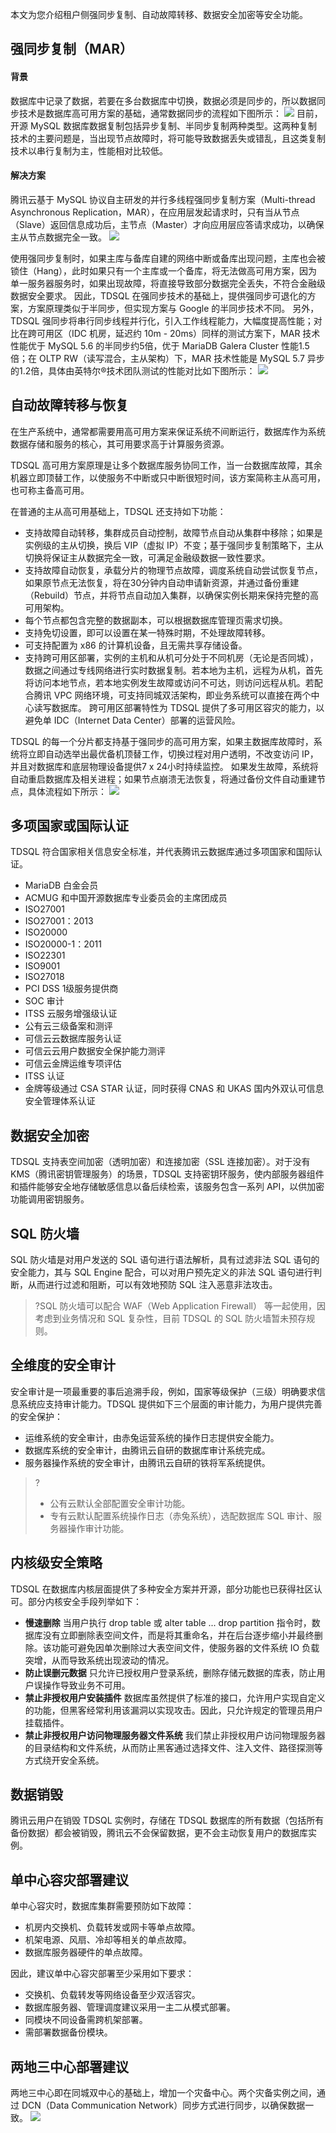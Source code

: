 本文为您介绍租户侧强同步复制、自动故障转移、数据安全加密等安全功能。

## 强同步复制（MAR）
#### 背景
数据库中记录了数据，若要在多台数据库中切换，数据必须是同步的，所以数据同步技术是数据库高可用方案的基础，通常数据同步的流程如下图所示：
![](https://main.qcloudimg.com/raw/e4c7add8700c0846e97fd9f7a87812b7.png)
目前，开源 MySQL 数据库数据复制包括异步复制、半同步复制两种类型。这两种复制技术的主要问题是，当出现节点故障时，将可能导致数据丢失或错乱，且这类复制技术以串行复制为主，性能相对比较低。

#### 解决方案
腾讯云基于 MySQL 协议自主研发的并行多线程强同步复制方案（Multi-thread Asynchronous Replication，MAR），在应用层发起请求时，只有当从节点（Slave）返回信息成功后，主节点（Master）才向应用层应答请求成功，以确保主从节点数据完全一致。
![](https://main.qcloudimg.com/raw/78c845d0d1ee7e557d9ec35cef773b64.png)

使用强同步复制时，如果主库与备库自建的网络中断或备库出现问题，主库也会被锁住（Hang），此时如果只有一个主库或一个备库，将无法做高可用方案，因为单一服务器服务时，如果出现故障，将直接导致部分数据完全丢失，不符合金融级数据安全要求。
因此，TDSQL 在强同步技术的基础上，提供强同步可退化的方案，方案原理类似于半同步，但实现方案与 Google 的半同步技术不同。
另外，TDSQL 强同步将串行同步线程并行化，引入工作线程能力，大幅度提高性能；对比在跨可用区（IDC 机房，延迟约 10m - 20ms）同样的测试方案下，MAR 技术性能优于 MySQL 5.6 的半同步约5倍，优于 MariaDB Galera Cluster 性能1.5倍；在 OLTP RW（读写混合，主从架构）下，MAR 技术性能是 MySQL 5.7 异步的1.2倍，具体由英特尔®技术团队测试的性能对比如下图所示：
![](https://main.qcloudimg.com/raw/741ecb3bfddc6aae9a6a49a2b31da848.png)

## 自动故障转移与恢复
在生产系统中，通常都需要用高可用方案来保证系统不间断运行，数据库作为系统数据存储和服务的核心，其可用要求高于计算服务资源。

TDSQL 高可用方案原理是让多个数据库服务协同工作，当一台数据库故障，其余机器立即顶替工作，以使服务不中断或只中断很短时间，该方案简称主从高可用，也可称主备高可用。

在普通的主从高可用基础上，TDSQL 还支持如下功能：
- 支持故障自动转移，集群成员自动控制，故障节点自动从集群中移除；如果是实例级的主从切换，换后 VIP（虚拟 IP）不变；基于强同步复制策略下，主从切换将保证主从数据完全一致，可满足金融级数据一致性要求。
- 支持故障自动恢复，承载分片的物理节点故障，调度系统自动尝试恢复节点，如果原节点无法恢复，将在30分钟内自动申请新资源，并通过备份重建（Rebuild）节点，并将节点自动加入集群，以确保实例长期来保持完整的高可用架构。
- 每个节点都包含完整的数据副本，可以根据数据库管理页需求切换。
- 支持免切设置，即可以设置在某一特殊时期，不处理故障转移。
- 可支持配置为 x86 的计算机设备，且无需共享存储设备。
- 支持跨可用区部署，实例的主机和从机可分处于不同机房（无论是否同城），数据之间通过专线网络进行实时数据复制。若本地为主机，远程为从机，首先将访问本地节点，若本地实例发生故障或访问不可达，则访问远程从机。若配合腾讯 VPC 网络环境，可支持同城双活架构，即业务系统可以直接在两个中心读写数据库。
跨可用区部署特性为 TDSQL 提供了多可用区容灾的能力，以避免单 IDC（Internet Data Center）部署的运营风险。

TDSQL 的每一个分片都支持基于强同步的高可用方案，如果主数据库故障时，系统将立即自动选举出最优备机顶替工作，切换过程对用户透明，不改变访问 IP，并且对数据库和底层物理设备提供7 x 24小时持续监控。
如果发生故障，系统将自动重启数据库及相关进程；如果节点崩溃无法恢复，将通过备份文件自动重建节点，具体流程如下所示：
![](https://main.qcloudimg.com/raw/abae1b57dc6ac3dbd402ec022b4307b9.png)

## 多项国家或国际认证
TDSQL 符合国家相关信息安全标准，并代表腾讯云数据库通过多项国家和国际认证。
- MariaDB 白金会员
- ACMUG 和中国开源数据库专业委员会的主席团成员
- ISO27001
- ISO27001：2013 
- ISO20000
- ISO20000-1：2011
- ISO22301
- ISO9001
- ISO27018
- PCI DSS 1级服务提供商
- SOC 审计
- ITSS 云服务增强级认证
- 公有云三级备案和测评
- 可信云云数据库服务认证
- 可信云云用户数据安全保护能力测评
- 可信云金牌运维专项评估
- ITSS 认证
- 金牌等级通过 CSA STAR 认证，同时获得 CNAS 和 UKAS 国内外双认可信息安全管理体系认证

## 数据安全加密
TDSQL 支持表空间加密（透明加密）和连接加密（SSL 连接加密）。对于没有 KMS（腾讯密钥管理服务）的场景，TDSQL 支持密钥环服务，使内部服务器组件和插件能够安全地存储敏感信息以备后续检索，该服务包含一系列 API，以供加密功能调用密钥服务。


## SQL 防火墙
SQL 防火墙是对用户发送的 SQL 语句进行语法解析，具有过滤非法 SQL 语句的安全能力，其与 SQL Engine 配合，可以对用户预先定义的非法 SQL 语句进行判断，从而进行过滤和阻断，可以有效地预防 SQL 注入恶意非法攻击。

>?SQL 防火墙可以配合 WAF（Web Application Firewall） 等一起使用，因考虑到业务情况和 SQL 复杂性，目前 TDSQL 的 SQL 防火墙暂未预存规则。

## 全维度的安全审计
安全审计是一项最重要的事后追溯手段，例如，国家等级保护（三级）明确要求信息系统应支持审计能力。TDSQL 提供如下三个层面的审计能力，为用户提供完善的安全保护：
- 运维系统的安全审计，由赤兔运营系统的操作日志提供安全能力。
- 数据库系统的安全审计，由腾讯云自研的数据库审计系统完成。
- 服务器操作系统的安全审计，由腾讯云自研的铁将军系统提供。
>?
>- 公有云默认全部配置安全审计功能。
>- 专有云默认配置系统操作日志（赤兔系统），选配数据库 SQL 审计、服务器操作审计功能。
>




## 内核级安全策略
TDSQL 在数据库内核层面提供了多种安全方案并开源，部分功能也已获得社区认可。部分内核安全手段列举如下：
- **慢速删除**
当用户执行 drop table 或 alter table ... drop partition 指令时，数据库没有立即删除表空间文件，而是将其重命名，并在后台逐步缩小并最终删除。该功能可避免因单次删除过大表空间文件，使服务器的文件系统 IO 负载突增，从而导致系统出现波动的情况。
- **防止误删元数据**
只允许已授权用户登录系统，删除存储元数据的库表，防止用户误操作导致业务不可用。
- **禁止非授权用户安装插件**
数据库虽然提供了标准的接口，允许用户实现自定义的功能，但黑客经常利用该漏洞以实现攻击。因此，只允许规定的管理员用户挂载插件。
- **禁止非授权用户访问物理服务器文件系统**
我们禁止非授权用户访问物理服务器的目录结构和文件系统，从而防止黑客通过选择文件、注入文件、路径探测等方式绕开安全系统。

## 数据销毁
腾讯云用户在销毁 TDSQL 实例时，存储在 TDSQL 数据库的所有数据（包括所有备份数据）都会被销毁，腾讯云不会保留数据，更不会主动恢复用户的数据库实例。

## 单中心容灾部署建议
单中心容灾时，数据库集群需要预防如下故障：
- 机房内交换机、负载转发或网卡等单点故障。
- 机架电源、风扇、冷却等相关的单点故障。
- 数据库服务器硬件的单点故障。

因此，建议单中心容灾部署至少采用如下要求：
- 交换机、负载转发等网络设备至少双活容灾。
- 数据库服务器、管理调度建议采用一主二从模式部署。
- 同模块不同设备需跨机架部署。
- 需部署数据备份模块。




## 两地三中心部署建议
两地三中心即在同城双中心的基础上，增加一个灾备中心。两个灾备实例之间，通过 DCN（Data Communication Network）同步方式进行同步，以确保数据一致。
![](https://main.qcloudimg.com/raw/6fe995dd4a91289bc8d58443b3283623.png)

